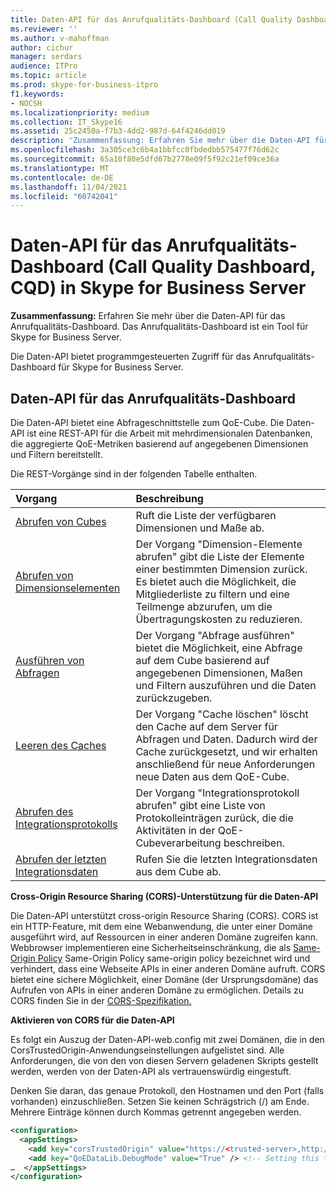 ```yaml
---
title: Daten-API für das Anrufqualitäts-Dashboard (Call Quality Dashboard, CQD) in Skype for Business Server
ms.reviewer: ''
ms.author: v-mahoffman
author: cichur
manager: serdars
audience: ITPro
ms.topic: article
ms.prod: skype-for-business-itpro
f1.keywords:
- NOCSH
ms.localizationpriority: medium
ms.collection: IT_Skype16
ms.assetid: 25c2450a-f7b3-4dd2-987d-64f4246dd019
description: 'Zusammenfassung: Erfahren Sie mehr über die Daten-API für das Anrufqualitäts-Dashboard. Das Anrufqualitäts-Dashboard ist ein Tool für Skype for Business Server.'
ms.openlocfilehash: 3a305ce3c6b4a1bbfcc0fbdedbb575477f76d62c
ms.sourcegitcommit: 65a10f80e5dfd67b2778e09f5f92c21ef09ce36a
ms.translationtype: MT
ms.contentlocale: de-DE
ms.lasthandoff: 11/04/2021
ms.locfileid: "60742041"
---
```

# <a name="data-api-for-call-quality-dashboard-cqd-in-skype-for-business-server"></a>Daten-API für das Anrufqualitäts-Dashboard (Call Quality Dashboard, CQD) in Skype for Business Server
 
**Zusammenfassung:** Erfahren Sie mehr über die Daten-API für das Anrufqualitäts-Dashboard. Das Anrufqualitäts-Dashboard ist ein Tool für Skype for Business Server.
  
Die Daten-API bietet programmgesteuerten Zugriff für das Anrufqualitäts-Dashboard für Skype for Business Server.
  
## <a name="data-api-for-call-quality-dashboard"></a>Daten-API für das Anrufqualitäts-Dashboard

Die Daten-API bietet eine Abfrageschnittstelle zum QoE-Cube. Die Daten-API ist eine REST-API für die Arbeit mit mehrdimensionalen Datenbanken, die aggregierte QoE-Metriken basierend auf angegebenen Dimensionen und Filtern bereitstellt.
  
Die REST-Vorgänge sind in der folgenden Tabelle enthalten.
  

|**Vorgang**|**Beschreibung**|
|:-----|:-----|
|[Abrufen von Cubes](get-cube.md) <br/> |Ruft die Liste der verfügbaren Dimensionen und Maße ab.  <br/> |
|[Abrufen von Dimensionselementen](get-dimension-members.md) <br/> |Der Vorgang "Dimension-Elemente abrufen" gibt die Liste der Elemente einer bestimmten Dimension zurück. Es bietet auch die Möglichkeit, die Mitgliederliste zu filtern und eine Teilmenge abzurufen, um die Übertragungskosten zu reduzieren.  <br/> |
|[Ausführen von Abfragen](run-query.md) <br/> |Der Vorgang "Abfrage ausführen" bietet die Möglichkeit, eine Abfrage auf dem Cube basierend auf angegebenen Dimensionen, Maßen und Filtern auszuführen und die Daten zurückzugeben.  <br/> |
|[Leeren des Caches](clear-cache.md) <br/> |Der Vorgang "Cache löschen" löscht den Cache auf dem Server für Abfragen und Daten. Dadurch wird der Cache zurückgesetzt, und wir erhalten anschließend für neue Anforderungen neue Daten aus dem QoE-Cube.  <br/> |
|[Abrufen des Integrationsprotokolls](get-integration-log.md) <br/> |Der Vorgang "Integrationsprotokoll abrufen" gibt eine Liste von Protokolleinträgen zurück, die die Aktivitäten in der QoE-Cubeverarbeitung beschreiben.  <br/> |
|[Abrufen der letzten Integrationsdaten](get-last-integration-data.md) <br/> |Rufen Sie die letzten Integrationsdaten aus dem Cube ab.  <br/> |
   
 **Cross-Origin Resource Sharing (CORS)-Unterstützung für die Daten-API**
  
Die Daten-API unterstützt cross-origin Resource Sharing (CORS). CORS ist ein HTTP-Feature, mit dem eine Webanwendung, die unter einer Domäne ausgeführt wird, auf Ressourcen in einer anderen Domäne zugreifen kann. Webbrowser implementieren eine Sicherheitseinschränkung, die als [Same-Origin Policy](https://www.w3.org/Security/wiki/Same_Origin_Policy) Same-Origin Policy same-origin policy bezeichnet wird und verhindert, dass eine Webseite APIs in einer anderen Domäne aufruft. CORS bietet eine sichere Möglichkeit, einer Domäne (der Ursprungsdomäne) das Aufrufen von APIs in einer anderen Domäne zu ermöglichen. Details zu CORS finden Sie in der [CORS-Spezifikation.](https://www.w3.org/TR/cors/)
  
 **Aktivieren von CORS für die Daten-API**
  
 Es folgt ein Auszug der Daten-API-web.config mit zwei Domänen, die in den CorsTrustedOrigin-Anwendungseinstellungen aufgelistet sind. Alle Anforderungen, die von den von diesen Servern geladenen Skripts gestellt werden, werden von der Daten-API als vertrauenswürdig eingestuft.
  
Denken Sie daran, das genaue Protokoll, den Hostnamen und den Port (falls vorhanden) einzuschließen. Setzen Sie keinen Schrägstrich (/) am Ende. Mehrere Einträge können durch Kommas getrennt angegeben werden.
  
```xml
<configuration>
  <appSettings>
    <add key="corsTrustedOrigin" value="https://<trusted-server>,http://<another-trusted-domain>:8080" /> <!-- Domains which are trusted to get the data -->
    <add key="QoEDataLib.DebugMode" value="True" /> <!-- Setting this to True, allows seeing of the detail logs in status page -->
…  </appSettings>
</configuration>
```


